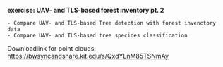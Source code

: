 **exercise: UAV- and TLS-based forest inventory pt. 2**
    
    - Compare UAV- and TLS-based Tree detection with forest invenctory data 
    - Compare UAV- and TLS-based tree specides classification

Downloadlink for point clouds:
https://bwsyncandshare.kit.edu/s/QxdYLnM85TSNmAy